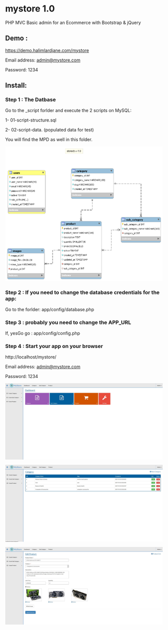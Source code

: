# mystore 1.0
PHP MVC Basic admin for an Ecommerce with Bootstrap & jQuery

## Demo : 
https://demo.halimlardjane.com/mystore

Email address: admin@mystore.com

Password: 1234

## Install:

### Step 1 : The Datbase

Go to the _script forlder and execute the 2 scripts on MySQL:

1- 01-script-structure.sql

2- 02-script-data. (populated data for test)


You will find the MPD as well in this folder.

![alt tag](https://github.com/halimus/mystore/blob/master/_scripts/storedb.png)



### Step 2 : If you need to change the database credentials for the app:

Go to the forlder: app/config/database.php 

### Step 3 : probably you need to change the APP_URL

If, yesGo go : app/config/config.php


### Step 4 : Start your app on your browser

http://localhost/mystore/

Email address: admin@mystore.com

Password: 1234


![alt tag](https://github.com/halimus/mystore/blob/master/public/images/demo1.jpg)


![alt tag](https://github.com/halimus/mystore/blob/master/public/images/demo2.jpg)


![alt tag](https://github.com/halimus/mystore/blob/master/public/images/demo3.jpg)






